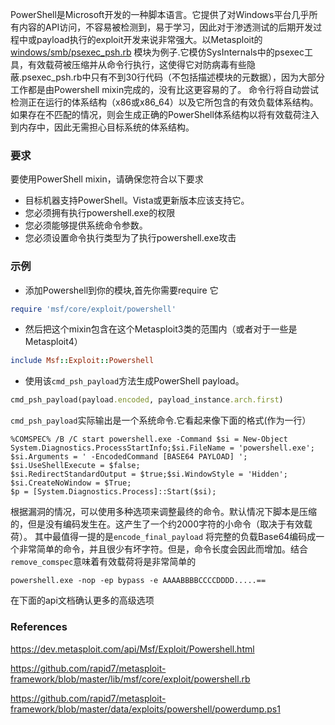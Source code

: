 PowerShell是Microsoft开发的一种脚本语言。它提供了对Windows平台几乎所有内容的API访问，不容易被检测到，易于学习，因此对于渗透测试的后期开发过程中或payload执行的exploit开发来说非常强大。以Metasploit的[windows/smb/psexec_psh.rb](https://github.com/rapid7/metasploit-framework/blob/master/modules/exploits/windows/smb/psexec_psh.rb) 模块为例子.它模仿SysInternals中的psexec工具，有效载荷被压缩并从命令行执行，这使得它对防病毒有些隐蔽.psexec_psh.rb中只有不到30行代码（不包括描述模块的元数据），因为大部分工作都是由Powershell mixin完成的，没有比这更容易的了。
命令行将自动尝试检测正在运行的体系结构（x86或x86_64）以及它所包含的有效负载体系结构。如果存在不匹配的情况，则会生成正确的PowerShell体系结构以将有效载荷注入到内存中，因此无需担心目标系统的体系结构。

### 要求
要使用PowerShell mixin，请确保您符合以下要求

* 目标机器支持PowerShell。Vista或更新版本应该支持它。
* 您必须拥有执行powershell.exe的权限
* 您必须能够提供系统命令参数。
* 您必须设置命令执行类型为了执行powershell.exe攻击

### 示例

* 添加Powershell到你的模块,首先你需要require 它

```ruby
require 'msf/core/exploit/powershell'
```

* 然后把这个mixin包含在这个Metasploit3类的范围内（或者对于一些是Metasploit4）

```ruby
include Msf::Exploit::Powershell
```
* 使用该`cmd_psh_payload`方法生成PowerShell payload。

```ruby
cmd_psh_payload(payload.encoded, payload_instance.arch.first)
```

 ```cmd_psh_payload```实际输出是一个系统命令.它看起来像下面的格式(作为一行）
 
```
%COMSPEC% /B /C start powershell.exe -Command $si = New-Object
System.Diagnostics.ProcessStartInfo;$si.FileName = 'powershell.exe';
$si.Arguments = ' -EncodedCommand [BASE64 PAYLOAD] ';
$si.UseShellExecute = $false;
$si.RedirectStandardOutput = $true;$si.WindowStyle = 'Hidden';
$si.CreateNoWindow = $True;
$p = [System.Diagnostics.Process]::Start($si);
```

根据漏洞的情况，可以使用多种选项来调整最终的命令。默认情况下脚本是压缩的，但是没有编码发生在。这产生了一个约2000字符的小命令（取决于有效载荷）。
其中最值得一提的是`encode_final_payload` 将完整的负载Base64编码成一个非常简单的命令，并且很少有坏字符。但是，命令长度会因此而增加。结合`remove_comspec`意味着有效载荷将是非常简单的

`powershell.exe -nop -ep bypass -e AAAABBBBCCCCDDDD.....==`

在下面的api文档确认更多的高级选项

### References

https://dev.metasploit.com/api/Msf/Exploit/Powershell.html

https://github.com/rapid7/metasploit-framework/blob/master/lib/msf/core/exploit/powershell.rb


https://github.com/rapid7/metasploit-framework/blob/master/data/exploits/powershell/powerdump.ps1

 